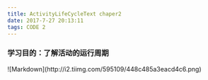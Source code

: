 ```yaml
---
title: ActivityLifeCycleText chaper2
date: 2017-7-27 20:13:11
tags: CODE 2
---
```


<h3>学习目的：了解活动的运行周期</h3>
![Markdown](http://i2.tiimg.com/595109/448c485a3eacd4c6.png)
